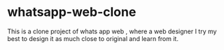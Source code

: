 # whatsapp-web-clone
This is a clone project of whats app web , where a web designer I try my best to design it as much close to original and learn from it.

